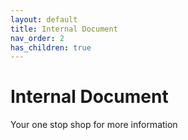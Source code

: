 ```yaml
---
layout: default
title: Internal Document
nav_order: 2
has_children: true
---
```

# Internal Document

Your one stop shop for more information 

